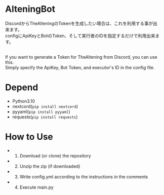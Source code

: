 # AlteningBot
DiscordからTheAlteningのTokenを生成したい場合は、これを利用する事が出来ます。<br>
configにApiKeyとBotのToken、そして実行者のIDを指定するだけで利用出来ます。<br><br>

If you want to generate a Token for TheAltening from Discord, you can use this.<br>
Simply specify the ApiKey, Bot Token, and executor's ID in the config file.

# Depend
- Python3.10
- nextcord(`pip install nextcord`)
- pyyaml(`pip install pyyaml`)
- requests(`pip install requests`)

# How to Use
- 1. Download (or clone) the repository
- 2. Unzip the zip (if downloaded)
- 3. Write config.yml according to the instructions in the comments
- 4. Execute main.py
